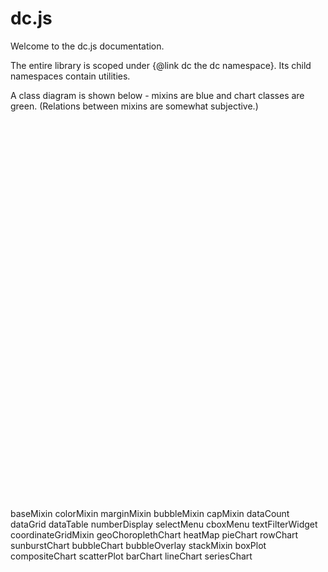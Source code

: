 # dc.js

Welcome to the dc.js documentation.

The entire library is scoped under {@link dc the dc namespace}. Its child namespaces contain utilities.

A class diagram is shown below - mixins are blue and chart classes are green. (Relations between mixins are somewhat subjective.)


<!-- Title: dcHierarchy Pages: 1 -->
<svg width="574pt" height="691pt"
 viewBox="0.00 0.00 574.27 691.00" xmlns="http://www.w3.org/2000/svg" xmlns:xlink="http://www.w3.org/1999/xlink">
<g id="graph0" class="graph" transform="scale(1 1) rotate(0) translate(4 687)">
<title>dcHierarchy</title>
<polygon fill="white" stroke="none" points="-4,4 -4,-687 570.272,-687 570.272,4 -4,4"/>
<!-- baseMixin -->
<g id="node1" class="node"><title>baseMixin</title>
<g id="a_node1"><a xlink:href="dc.baseMixin.html" xlink:title="baseMixin">
<ellipse fill="lightblue" stroke="black" cx="30.6108" cy="-288" rx="30.7221" ry="18"/>
<text text-anchor="middle" x="30.6108" y="-285" font-family="sans-serif" font-size="10.00">baseMixin</text>
</a>
</g>
</g>
<!-- colorMixin -->
<g id="node2" class="node"><title>colorMixin</title>
<g id="a_node2"><a xlink:href="dc.colorMixin.html" xlink:title="colorMixin">
<ellipse fill="lightblue" stroke="black" cx="141.945" cy="-450" rx="30.7108" ry="18"/>
<text text-anchor="middle" x="141.945" y="-447" font-family="sans-serif" font-size="10.00">colorMixin</text>
</a>
</g>
</g>
<!-- baseMixin&#45;&gt;colorMixin -->
<g id="edge15" class="edge"><title>baseMixin&#45;&gt;colorMixin</title>
<path fill="none" stroke="black" d="M36.7725,-306.042C45.4567,-333.839 65.2432,-387.623 97.2217,-423 100.561,-426.694 104.522,-430.06 108.676,-433.067"/>
<polygon fill="black" stroke="black" points="107.047,-436.184 117.334,-438.721 110.875,-430.323 107.047,-436.184"/>
</g>
<!-- marginMixin -->
<g id="node3" class="node"><title>marginMixin</title>
<g id="a_node3"><a xlink:href="dc.marginMixin.html" xlink:title="marginMixin">
<ellipse fill="lightblue" stroke="black" cx="141.945" cy="-504" rx="35.9791" ry="18"/>
<text text-anchor="middle" x="141.945" y="-501" font-family="sans-serif" font-size="10.00">marginMixin</text>
</a>
</g>
</g>
<!-- baseMixin&#45;&gt;marginMixin -->
<g id="edge17" class="edge"><title>baseMixin&#45;&gt;marginMixin</title>
<path fill="none" stroke="black" d="M33.7942,-306.078C38.9613,-342.157 54.8517,-424.159 97.2217,-477 99.9215,-480.367 103.162,-483.426 106.643,-486.172"/>
<polygon fill="black" stroke="black" points="104.848,-489.187 115.059,-492.013 108.839,-483.436 104.848,-489.187"/>
</g>
<!-- bubbleMixin -->
<g id="node4" class="node"><title>bubbleMixin</title>
<g id="a_node4"><a xlink:href="dc.bubbleMixin.html" xlink:title="bubbleMixin">
<ellipse fill="lightblue" stroke="black" cx="141.945" cy="-616" rx="35.3575" ry="18"/>
<text text-anchor="middle" x="141.945" y="-613" font-family="sans-serif" font-size="10.00">bubbleMixin</text>
</a>
</g>
</g>
<!-- baseMixin&#45;&gt;bubbleMixin -->
<g id="edge8" class="edge"><title>baseMixin&#45;&gt;bubbleMixin</title>
<path fill="none" stroke="black" d="M35.1261,-306.097C43.3705,-347.028 65.6663,-449.499 97.2217,-531 105.085,-551.31 116.378,-573.136 125.516,-589.585"/>
<polygon fill="black" stroke="black" points="122.641,-591.611 130.606,-598.597 128.736,-588.168 122.641,-591.611"/>
</g>
<!-- capMixin -->
<g id="node7" class="node"><title>capMixin</title>
<g id="a_node7"><a xlink:href="dc.capMixin.html" xlink:title="capMixin">
<ellipse fill="lightblue" stroke="black" cx="141.945" cy="-396" rx="27.3002" ry="18"/>
<text text-anchor="middle" x="141.945" y="-393" font-family="sans-serif" font-size="10.00">capMixin</text>
</a>
</g>
</g>
<!-- baseMixin&#45;&gt;capMixin -->
<g id="edge23" class="edge"><title>baseMixin&#45;&gt;capMixin</title>
<path fill="none" stroke="black" d="M42.5282,-304.588C54.5319,-322.004 75.0758,-349.514 97.2217,-369 101.492,-372.757 106.346,-376.317 111.23,-379.546"/>
<polygon fill="black" stroke="black" points="109.593,-382.65 119.931,-384.969 113.296,-376.709 109.593,-382.65"/>
</g>
<!-- dataCount -->
<g id="node14" class="node"><title>dataCount</title>
<g id="a_node14"><a xlink:href="dc.dataCount.html" xlink:title="dataCount">
<ellipse fill="lightgreen" stroke="black" cx="141.945" cy="-342" rx="31.0259" ry="18"/>
<text text-anchor="middle" x="141.945" y="-339" font-family="sans-serif" font-size="10.00">dataCount</text>
</a>
</g>
</g>
<!-- baseMixin&#45;&gt;dataCount -->
<g id="edge12" class="edge"><title>baseMixin&#45;&gt;dataCount</title>
<path fill="none" stroke="black" d="M54.5308,-299.32C70.1696,-307.044 91.1129,-317.388 108.465,-325.958"/>
<polygon fill="black" stroke="black" points="107.163,-329.218 117.679,-330.509 110.262,-322.942 107.163,-329.218"/>
</g>
<!-- dataGrid -->
<g id="node15" class="node"><title>dataGrid</title>
<g id="a_node15"><a xlink:href="dc.dataGrid.html" xlink:title="dataGrid">
<ellipse fill="lightgreen" stroke="black" cx="141.945" cy="-288" rx="27" ry="18"/>
<text text-anchor="middle" x="141.945" y="-285" font-family="sans-serif" font-size="10.00">dataGrid</text>
</a>
</g>
</g>
<!-- baseMixin&#45;&gt;dataGrid -->
<g id="edge13" class="edge"><title>baseMixin&#45;&gt;dataGrid</title>
<path fill="none" stroke="black" d="M61.4869,-288C74.7881,-288 90.5735,-288 104.556,-288"/>
<polygon fill="black" stroke="black" points="104.826,-291.5 114.826,-288 104.826,-284.5 104.826,-291.5"/>
</g>
<!-- dataTable -->
<g id="node16" class="node"><title>dataTable</title>
<g id="a_node16"><a xlink:href="dc.dataTable.html" xlink:title="dataTable">
<ellipse fill="lightgreen" stroke="black" cx="141.945" cy="-234" rx="29.8168" ry="18"/>
<text text-anchor="middle" x="141.945" y="-231" font-family="sans-serif" font-size="10.00">dataTable</text>
</a>
</g>
</g>
<!-- baseMixin&#45;&gt;dataTable -->
<g id="edge14" class="edge"><title>baseMixin&#45;&gt;dataTable</title>
<path fill="none" stroke="black" d="M54.5308,-276.68C70.3809,-268.851 91.68,-258.332 109.166,-249.696"/>
<polygon fill="black" stroke="black" points="111.013,-252.687 118.43,-245.12 107.914,-246.411 111.013,-252.687"/>
</g>
<!-- numberDisplay -->
<g id="node20" class="node"><title>numberDisplay</title>
<g id="a_node20"><a xlink:href="dc.numberDisplay.html" xlink:title="numberDisplay">
<ellipse fill="lightgreen" stroke="black" cx="141.945" cy="-180" rx="43.25" ry="18"/>
<text text-anchor="middle" x="141.945" y="-177" font-family="sans-serif" font-size="10.00">numberDisplay</text>
</a>
</g>
</g>
<!-- baseMixin&#45;&gt;numberDisplay -->
<g id="edge21" class="edge"><title>baseMixin&#45;&gt;numberDisplay</title>
<path fill="none" stroke="black" d="M42.5282,-271.412C54.5319,-253.996 75.0758,-226.486 97.2217,-207 100.068,-204.495 103.175,-202.078 106.376,-199.788"/>
<polygon fill="black" stroke="black" points="108.59,-202.518 114.96,-194.052 104.701,-196.698 108.59,-202.518"/>
</g>
<!-- selectMenu -->
<g id="node24" class="node"><title>selectMenu</title>
<g id="a_node24"><a xlink:href="dc.selectMenu.html" xlink:title="selectMenu">
<ellipse fill="lightgreen" stroke="black" cx="141.945" cy="-126" rx="34.2869" ry="18"/>
<text text-anchor="middle" x="141.945" y="-123" font-family="sans-serif" font-size="10.00">selectMenu</text>
</a>
</g>
</g>
<!-- baseMixin&#45;&gt;selectMenu -->
<g id="edge29" class="edge"><title>baseMixin&#45;&gt;selectMenu</title>
<path fill="none" stroke="black" d="M36.7725,-269.958C45.4567,-242.161 65.2432,-188.377 97.2217,-153 100.265,-149.633 103.826,-146.538 107.578,-143.74"/>
<polygon fill="black" stroke="black" points="109.625,-146.581 115.971,-138.097 105.719,-140.772 109.625,-146.581"/>
</g>
<!-- cboxMenu -->
<g id="node25" class="node"><title>cboxMenu</title>
<g id="a_node25"><a xlink:href="dc.cboxMenu.html" xlink:title="cboxMenu">
<ellipse fill="lightgreen" stroke="black" cx="141.945" cy="-72" rx="31.0147" ry="18"/>
<text text-anchor="middle" x="141.945" y="-69" font-family="sans-serif" font-size="10.00">cboxMenu</text>
</a>
</g>
</g>
<!-- baseMixin&#45;&gt;cboxMenu -->
<g id="edge30" class="edge"><title>baseMixin&#45;&gt;cboxMenu</title>
<path fill="none" stroke="black" d="M33.7942,-269.922C38.9613,-233.843 54.8517,-151.841 97.2217,-99 100.337,-95.1153 104.172,-91.6411 108.264,-88.5831"/>
<polygon fill="black" stroke="black" points="110.465,-91.3242 116.88,-82.8923 106.607,-85.4833 110.465,-91.3242"/>
</g>
<!-- textFilterWidget -->
<g id="node27" class="node"><title>textFilterWidget</title>
<g id="a_node27"><a xlink:href="dc.textFilterWidget.html" xlink:title="textFilterWidget">
<ellipse fill="lightgreen" stroke="black" cx="141.945" cy="-18" rx="44.9476" ry="18"/>
<text text-anchor="middle" x="141.945" y="-15" font-family="sans-serif" font-size="10.00">textFilterWidget</text>
</a>
</g>
</g>
<!-- baseMixin&#45;&gt;textFilterWidget -->
<g id="edge33" class="edge"><title>baseMixin&#45;&gt;textFilterWidget</title>
<path fill="none" stroke="black" d="M32.0797,-269.892C34.0616,-226.698 44.3301,-115.942 97.2217,-45 99.1947,-42.3536 101.511,-39.9082 104.03,-37.6609"/>
<polygon fill="black" stroke="black" points="106.246,-40.3721 112.053,-31.5107 101.987,-34.8164 106.246,-40.3721"/>
</g>
<!-- coordinateGridMixin -->
<g id="node5" class="node"><title>coordinateGridMixin</title>
<g id="a_node5"><a xlink:href="dc.coordinateGridMixin.html" xlink:title="coordinateGridMixin">
<ellipse fill="lightblue" stroke="black" cx="279.282" cy="-558" rx="55.9203" ry="18"/>
<text text-anchor="middle" x="279.282" y="-555" font-family="sans-serif" font-size="10.00">coordinateGridMixin</text>
</a>
</g>
</g>
<!-- colorMixin&#45;&gt;coordinateGridMixin -->
<g id="edge1" class="edge"><title>colorMixin&#45;&gt;coordinateGridMixin</title>
<path fill="none" stroke="black" d="M165.614,-461.485C172.819,-465.766 180.508,-471.05 186.668,-477 207.416,-497.038 200.933,-512.037 222.668,-531 226.081,-533.978 229.881,-536.708 233.846,-539.19"/>
<polygon fill="black" stroke="black" points="232.284,-542.328 242.706,-544.231 235.745,-536.244 232.284,-542.328"/>
</g>
<!-- geoChoroplethChart -->
<g id="node17" class="node"><title>geoChoroplethChart</title>
<g id="a_node17"><a xlink:href="dc.geoChoroplethChart.html" xlink:title="geoChoroplethChart">
<ellipse fill="lightgreen" stroke="black" cx="279.282" cy="-450" rx="56.7285" ry="18"/>
<text text-anchor="middle" x="279.282" y="-447" font-family="sans-serif" font-size="10.00">geoChoroplethChart</text>
</a>
</g>
</g>
<!-- colorMixin&#45;&gt;geoChoroplethChart -->
<g id="edge16" class="edge"><title>colorMixin&#45;&gt;geoChoroplethChart</title>
<path fill="none" stroke="black" d="M172.645,-450C184.416,-450 198.454,-450 212.391,-450"/>
<polygon fill="black" stroke="black" points="212.488,-453.5 222.488,-450 212.488,-446.5 212.488,-453.5"/>
</g>
<!-- heatMap -->
<g id="node18" class="node"><title>heatMap</title>
<g id="a_node18"><a xlink:href="dc.heatMap.html" xlink:title="heatMap">
<ellipse fill="lightgreen" stroke="black" cx="279.282" cy="-504" rx="27.1742" ry="18"/>
<text text-anchor="middle" x="279.282" y="-501" font-family="sans-serif" font-size="10.00">heatMap</text>
</a>
</g>
</g>
<!-- colorMixin&#45;&gt;heatMap -->
<g id="edge19" class="edge"><title>colorMixin&#45;&gt;heatMap</title>
<path fill="none" stroke="black" d="M167.768,-459.904C189.767,-468.682 222.028,-481.555 246.022,-491.128"/>
<polygon fill="black" stroke="black" points="244.835,-494.423 255.42,-494.878 247.429,-487.921 244.835,-494.423"/>
</g>
<!-- pieChart -->
<g id="node21" class="node"><title>pieChart</title>
<g id="a_node21"><a xlink:href="dc.pieChart.html" xlink:title="pieChart">
<ellipse fill="lightgreen" stroke="black" cx="279.282" cy="-342" rx="27" ry="18"/>
<text text-anchor="middle" x="279.282" y="-339" font-family="sans-serif" font-size="10.00">pieChart</text>
</a>
</g>
</g>
<!-- colorMixin&#45;&gt;pieChart -->
<g id="edge22" class="edge"><title>colorMixin&#45;&gt;pieChart</title>
<path fill="none" stroke="black" d="M165.614,-438.515C172.819,-434.234 180.508,-428.95 186.668,-423 207.416,-402.962 200.933,-387.963 222.668,-369 229.411,-363.117 237.661,-358.202 245.721,-354.249"/>
<polygon fill="black" stroke="black" points="247.328,-357.363 254.994,-350.049 244.44,-350.987 247.328,-357.363"/>
</g>
<!-- rowChart -->
<g id="node22" class="node"><title>rowChart</title>
<g id="a_node22"><a xlink:href="dc.rowChart.html" xlink:title="rowChart">
<ellipse fill="lightgreen" stroke="black" cx="279.282" cy="-396" rx="28.0797" ry="18"/>
<text text-anchor="middle" x="279.282" y="-393" font-family="sans-serif" font-size="10.00">rowChart</text>
</a>
</g>
</g>
<!-- colorMixin&#45;&gt;rowChart -->
<g id="edge27" class="edge"><title>colorMixin&#45;&gt;rowChart</title>
<path fill="none" stroke="black" d="M167.768,-440.096C189.632,-431.372 221.635,-418.602 245.582,-409.047"/>
<polygon fill="black" stroke="black" points="246.983,-412.257 254.974,-405.3 244.389,-405.755 246.983,-412.257"/>
</g>
<!-- sunburstChart -->
<g id="node26" class="node"><title>sunburstChart</title>
<g id="a_node26"><a xlink:href="dc.sunburstChart.html" xlink:title="sunburstChart">
<ellipse fill="lightgreen" stroke="black" cx="279.282" cy="-288" rx="40.7619" ry="18"/>
<text text-anchor="middle" x="279.282" y="-285" font-family="sans-serif" font-size="10.00">sunburstChart</text>
</a>
</g>
</g>
<!-- colorMixin&#45;&gt;sunburstChart -->
<g id="edge31" class="edge"><title>colorMixin&#45;&gt;sunburstChart</title>
<path fill="none" stroke="black" d="M167.058,-439.147C174.185,-434.962 181.463,-429.575 186.668,-423 218.075,-383.331 189.295,-353.029 222.668,-315 226.659,-310.452 231.589,-306.598 236.852,-303.353"/>
<polygon fill="black" stroke="black" points="238.784,-306.287 245.914,-298.45 235.453,-300.13 238.784,-306.287"/>
</g>
<!-- marginMixin&#45;&gt;coordinateGridMixin -->
<g id="edge2" class="edge"><title>marginMixin&#45;&gt;coordinateGridMixin</title>
<path fill="none" stroke="black" d="M170.659,-515.058C188.9,-522.336 213.176,-532.022 234.055,-540.353"/>
<polygon fill="black" stroke="black" points="232.79,-543.617 243.375,-544.072 235.384,-537.115 232.79,-543.617"/>
</g>
<!-- marginMixin&#45;&gt;heatMap -->
<g id="edge18" class="edge"><title>marginMixin&#45;&gt;heatMap</title>
<path fill="none" stroke="black" d="M177.798,-504C197.448,-504 221.971,-504 241.871,-504"/>
<polygon fill="black" stroke="black" points="242.098,-507.5 252.098,-504 242.098,-500.5 242.098,-507.5"/>
</g>
<!-- marginMixin&#45;&gt;rowChart -->
<g id="edge26" class="edge"><title>marginMixin&#45;&gt;rowChart</title>
<path fill="none" stroke="black" d="M167.879,-491.145C174.404,-487.126 181.149,-482.33 186.668,-477 207.416,-456.962 200.933,-441.963 222.668,-423 229.165,-417.331 237.062,-412.562 244.839,-408.685"/>
<polygon fill="black" stroke="black" points="246.54,-411.755 254.164,-404.399 243.617,-405.395 246.54,-411.755"/>
</g>
<!-- bubbleChart -->
<g id="node10" class="node"><title>bubbleChart</title>
<g id="a_node10"><a xlink:href="dc.bubbleChart.html" xlink:title="bubbleChart">
<ellipse fill="lightgreen" stroke="black" cx="416.947" cy="-665" rx="36.1486" ry="18"/>
<text text-anchor="middle" x="416.947" y="-662" font-family="sans-serif" font-size="10.00">bubbleChart</text>
</a>
</g>
</g>
<!-- bubbleMixin&#45;&gt;bubbleChart -->
<g id="edge7" class="edge"><title>bubbleMixin&#45;&gt;bubbleChart</title>
<path fill="none" stroke="black" d="M170.57,-626.979C185.727,-632.588 204.984,-639.047 222.668,-643 272.74,-654.194 331.451,-659.85 370.913,-662.598"/>
<polygon fill="black" stroke="black" points="370.802,-666.099 381.011,-663.268 371.265,-659.114 370.802,-666.099"/>
</g>
<!-- bubbleOverlay -->
<g id="node11" class="node"><title>bubbleOverlay</title>
<g id="a_node11"><a xlink:href="dc.bubbleOverlay.html" xlink:title="bubbleOverlay">
<ellipse fill="lightgreen" stroke="black" cx="279.282" cy="-616" rx="41.696" ry="18"/>
<text text-anchor="middle" x="279.282" y="-613" font-family="sans-serif" font-size="10.00">bubbleOverlay</text>
</a>
</g>
</g>
<!-- bubbleMixin&#45;&gt;bubbleOverlay -->
<g id="edge9" class="edge"><title>bubbleMixin&#45;&gt;bubbleOverlay</title>
<path fill="none" stroke="black" d="M177.446,-616C192.493,-616 210.445,-616 227.005,-616"/>
<polygon fill="black" stroke="black" points="227.097,-619.5 237.097,-616 227.097,-612.5 227.097,-619.5"/>
</g>
<!-- stackMixin -->
<g id="node6" class="node"><title>stackMixin</title>
<g id="a_node6"><a xlink:href="dc.stackMixin.html" xlink:title="stackMixin">
<ellipse fill="lightblue" stroke="black" cx="416.947" cy="-449" rx="31.6332" ry="18"/>
<text text-anchor="middle" x="416.947" y="-446" font-family="sans-serif" font-size="10.00">stackMixin</text>
</a>
</g>
</g>
<!-- coordinateGridMixin&#45;&gt;stackMixin -->
<g id="edge3" class="edge"><title>coordinateGridMixin&#45;&gt;stackMixin</title>
<path fill="none" stroke="black" d="M315.891,-544.269C322.965,-540.595 330.014,-536.176 335.896,-531 357.83,-511.701 350.934,-496.349 371.896,-476 375.583,-472.421 379.825,-469.092 384.19,-466.08"/>
<polygon fill="black" stroke="black" points="386.076,-469.029 392.62,-460.697 382.309,-463.129 386.076,-469.029"/>
</g>
<!-- boxPlot -->
<g id="node9" class="node"><title>boxPlot</title>
<g id="a_node9"><a xlink:href="dc.boxPlot.html" xlink:title="boxPlot">
<ellipse fill="lightgreen" stroke="black" cx="416.947" cy="-611" rx="27" ry="18"/>
<text text-anchor="middle" x="416.947" y="-608" font-family="sans-serif" font-size="10.00">boxPlot</text>
</a>
</g>
</g>
<!-- coordinateGridMixin&#45;&gt;boxPlot -->
<g id="edge5" class="edge"><title>coordinateGridMixin&#45;&gt;boxPlot</title>
<path fill="none" stroke="black" d="M315.572,-571.787C336.623,-580.01 363.153,-590.375 383.65,-598.383"/>
<polygon fill="black" stroke="black" points="382.589,-601.726 393.177,-602.105 385.137,-595.206 382.589,-601.726"/>
</g>
<!-- coordinateGridMixin&#45;&gt;bubbleChart -->
<g id="edge6" class="edge"><title>coordinateGridMixin&#45;&gt;bubbleChart</title>
<path fill="none" stroke="black" d="M312.143,-572.697C320.352,-577.279 328.85,-582.785 335.896,-589 356.162,-606.877 352.005,-619.708 371.896,-638 375.09,-640.937 378.65,-643.728 382.324,-646.324"/>
<polygon fill="black" stroke="black" points="380.7,-649.445 390.982,-652.002 384.539,-643.591 380.7,-649.445"/>
</g>
<!-- compositeChart -->
<g id="node12" class="node"><title>compositeChart</title>
<g id="a_node12"><a xlink:href="dc.compositeChart.html" xlink:title="compositeChart">
<ellipse fill="lightgreen" stroke="black" cx="416.947" cy="-557" rx="45.1005" ry="18"/>
<text text-anchor="middle" x="416.947" y="-554" font-family="sans-serif" font-size="10.00">compositeChart</text>
</a>
</g>
</g>
<!-- coordinateGridMixin&#45;&gt;compositeChart -->
<g id="edge10" class="edge"><title>coordinateGridMixin&#45;&gt;compositeChart</title>
<path fill="none" stroke="black" d="M335.462,-557.593C344.015,-557.53 352.847,-557.465 361.386,-557.402"/>
<polygon fill="black" stroke="black" points="361.645,-560.9 371.619,-557.327 361.593,-553.901 361.645,-560.9"/>
</g>
<!-- scatterPlot -->
<g id="node23" class="node"><title>scatterPlot</title>
<g id="a_node23"><a xlink:href="dc.scatterPlot.html" xlink:title="scatterPlot">
<ellipse fill="lightgreen" stroke="black" cx="416.947" cy="-503" rx="31.7874" ry="18"/>
<text text-anchor="middle" x="416.947" y="-500" font-family="sans-serif" font-size="10.00">scatterPlot</text>
</a>
</g>
</g>
<!-- coordinateGridMixin&#45;&gt;scatterPlot -->
<g id="edge28" class="edge"><title>coordinateGridMixin&#45;&gt;scatterPlot</title>
<path fill="none" stroke="black" d="M314.867,-543.979C335.106,-535.774 360.592,-525.441 380.909,-517.205"/>
<polygon fill="black" stroke="black" points="382.469,-520.349 390.422,-513.348 379.839,-513.862 382.469,-520.349"/>
</g>
<!-- barChart -->
<g id="node8" class="node"><title>barChart</title>
<g id="a_node8"><a xlink:href="dc.barChart.html" xlink:title="barChart">
<ellipse fill="lightgreen" stroke="black" cx="532.134" cy="-476" rx="27.1629" ry="18"/>
<text text-anchor="middle" x="532.134" y="-473" font-family="sans-serif" font-size="10.00">barChart</text>
</a>
</g>
</g>
<!-- stackMixin&#45;&gt;barChart -->
<g id="edge4" class="edge"><title>stackMixin&#45;&gt;barChart</title>
<path fill="none" stroke="black" d="M446.217,-455.744C461.364,-459.357 480.158,-463.84 496.212,-467.67"/>
<polygon fill="black" stroke="black" points="495.761,-471.16 506.3,-470.076 497.385,-464.351 495.761,-471.16"/>
</g>
<!-- lineChart -->
<g id="node19" class="node"><title>lineChart</title>
<g id="a_node19"><a xlink:href="dc.lineChart.html" xlink:title="lineChart">
<ellipse fill="lightgreen" stroke="black" cx="532.134" cy="-422" rx="27.95" ry="18"/>
<text text-anchor="middle" x="532.134" y="-419" font-family="sans-serif" font-size="10.00">lineChart</text>
</a>
</g>
</g>
<!-- stackMixin&#45;&gt;lineChart -->
<g id="edge20" class="edge"><title>stackMixin&#45;&gt;lineChart</title>
<path fill="none" stroke="black" d="M446.217,-442.256C461.257,-438.669 479.892,-434.223 495.87,-430.412"/>
<polygon fill="black" stroke="black" points="497.007,-433.739 505.922,-428.014 495.383,-426.93 497.007,-433.739"/>
</g>
<!-- capMixin&#45;&gt;pieChart -->
<g id="edge24" class="edge"><title>capMixin&#45;&gt;pieChart</title>
<path fill="none" stroke="black" d="M165.903,-386.84C188.007,-378.02 221.63,-364.604 246.341,-354.744"/>
<polygon fill="black" stroke="black" points="247.672,-357.982 255.663,-351.025 245.078,-351.48 247.672,-357.982"/>
</g>
<!-- capMixin&#45;&gt;rowChart -->
<g id="edge25" class="edge"><title>capMixin&#45;&gt;rowChart</title>
<path fill="none" stroke="black" d="M169.361,-396C189.681,-396 218.028,-396 240.71,-396"/>
<polygon fill="black" stroke="black" points="241.005,-399.5 251.005,-396 241.005,-392.5 241.005,-399.5"/>
</g>
<!-- capMixin&#45;&gt;sunburstChart -->
<g id="edge32" class="edge"><title>capMixin&#45;&gt;sunburstChart</title>
<path fill="none" stroke="black" d="M164.27,-385.306C171.852,-380.892 180.123,-375.322 186.668,-369 207.416,-348.962 200.933,-333.963 222.668,-315 227.279,-310.977 232.595,-307.407 238.073,-304.287"/>
<polygon fill="black" stroke="black" points="240.093,-307.182 247.349,-299.462 236.862,-300.972 240.093,-307.182"/>
</g>
<!-- seriesChart -->
<g id="node13" class="node"><title>seriesChart</title>
<g id="a_node13"><a xlink:href="dc.seriesChart.html" xlink:title="seriesChart">
<ellipse fill="lightgreen" stroke="black" cx="532.134" cy="-557" rx="34.2756" ry="18"/>
<text text-anchor="middle" x="532.134" y="-554" font-family="sans-serif" font-size="10.00">seriesChart</text>
</a>
</g>
</g>
<!-- compositeChart&#45;&gt;seriesChart -->
<g id="edge11" class="edge"><title>compositeChart&#45;&gt;seriesChart</title>
<path fill="none" stroke="black" d="M462.032,-557C470.505,-557 479.372,-557 487.82,-557"/>
<polygon fill="black" stroke="black" points="487.863,-560.5 497.863,-557 487.863,-553.5 487.863,-560.5"/>
</g>
</g>
</svg>
